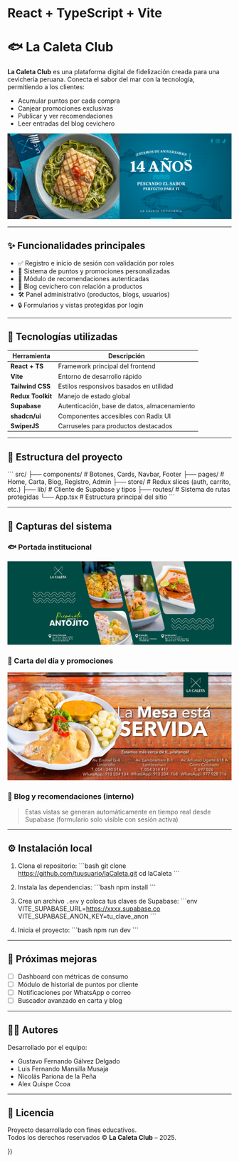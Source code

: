 # React + TypeScript + Vite

# 🐟 La Caleta Club

**La Caleta Club** es una plataforma digital de fidelización creada para una cevichería peruana. Conecta el sabor del mar con la tecnología, permitiendo a los clientes:

- Acumular puntos por cada compra
- Canjear promociones exclusivas
- Publicar y ver recomendaciones
- Leer entradas del blog cevichero

![Portada del sistema](./public/portada1.png)

---

## ✨ Funcionalidades principales

- ✅ Registro e inicio de sesión con validación por roles
- 🛒 Sistema de puntos y promociones personalizadas
- 🧾 Módulo de recomendaciones autenticadas
- 📰 Blog cevichero con relación a productos
- 🛠 Panel administrativo (productos, blogs, usuarios)
- 🔒 Formularios y vistas protegidas por login

---

## 🚀 Tecnologías utilizadas

| Herramienta        | Descripción                              |
|--------------------|------------------------------------------|
| **React + TS**     | Framework principal del frontend         |
| **Vite**           | Entorno de desarrollo rápido             |
| **Tailwind CSS**   | Estilos responsivos basados en utilidad |
| **Redux Toolkit**  | Manejo de estado global                  |
| **Supabase**       | Autenticación, base de datos, almacenamiento |
| **shadcn/ui**      | Componentes accesibles con Radix UI      |
| **SwiperJS**       | Carruseles para productos destacados     |

---

## 📁 Estructura del proyecto

\`\`\`
src/
├── components/         # Botones, Cards, Navbar, Footer
├── pages/              # Home, Carta, Blog, Registro, Admin
├── store/              # Redux slices (auth, carrito, etc.)
├── lib/                # Cliente de Supabase y tipos
├── routes/             # Sistema de rutas protegidas
└── App.tsx             # Estructura principal del sitio
\`\`\`

---

## 📸 Capturas del sistema

### 🐟 Portada institucional
![Portada institucional](./public/portada2.jpg)

### 🍛 Carta del día y promociones
![Carta y platos](./public/portada3.jpeg)

### 🧾 Blog y recomendaciones (interno)
> Estas vistas se generan automáticamente en tiempo real desde Supabase (formulario solo visible con sesión activa)

---

## ⚙️ Instalación local

1. Clona el repositorio:
\`\`\`bash
git clone https://github.com/tuusuario/laCaleta.git
cd laCaleta
\`\`\`

2. Instala las dependencias:
\`\`\`bash
npm install
\`\`\`

3. Crea un archivo `.env` y coloca tus claves de Supabase:
\`\`\`env
VITE_SUPABASE_URL=https://xxxx.supabase.co
VITE_SUPABASE_ANON_KEY=tu_clave_anon
\`\`\`

4. Inicia el proyecto:
\`\`\`bash
npm run dev
\`\`\`

---

## 🧪 Próximas mejoras

- [ ] Dashboard con métricas de consumo
- [ ] Módulo de historial de puntos por cliente
- [ ] Notificaciones por WhatsApp o correo
- [ ] Buscador avanzado en carta y blog

---

## 👨‍🍳 Autores

Desarrollado por el equipo:

- Gustavo Fernando Gálvez Delgado  
- Luis Fernando Mansilla Musaja  
- Nicolás Pariona de la Peña  
- Alex Quispe Ccoa  

---

## 📜 Licencia

Proyecto desarrollado con fines educativos.  
Todos los derechos reservados © **La Caleta Club** – 2025.

})
```
